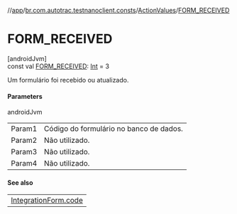 //[app](../../../index.md)/[br.com.autotrac.testnanoclient.consts](../index.md)/[ActionValues](index.md)/[FORM_RECEIVED](-f-o-r-m_-r-e-c-e-i-v-e-d.md)

# FORM_RECEIVED

[androidJvm]\
const val [FORM_RECEIVED](-f-o-r-m_-r-e-c-e-i-v-e-d.md): [Int](https://kotlinlang.org/api/latest/jvm/stdlib/kotlin/-int/index.html) = 3

Um formulário foi recebido ou atualizado.

#### Parameters

androidJvm

| | |
|---|---|
| Param1 | Código do formulário no banco de dados. |
| Param2 | Não utilizado. |
| Param3 | Não utilizado. |
| Param4 | Não utilizado. |

#### See also

| |
|---|
| [IntegrationForm.code](../../br.com.autotrac.testnanoclient.dataRemote/-integration-form/code.md) |
